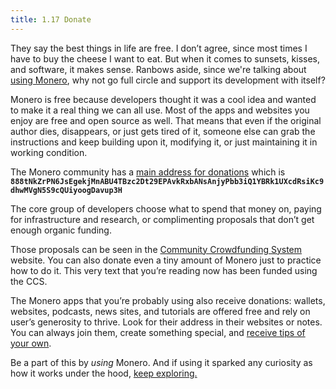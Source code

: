 ```yaml
---
title: 1.17 Donate
---
```

They say the best things in life are free. I don’t agree, since most times I have to buy the cheese I want to eat. But when it comes to sunsets, kisses, and software, it makes sense. Ranbows aside, since we're talking about [using Monero](1.13-use_monero.md), why not go full circle and support its development with itself?

Monero is free because developers thought it was a cool idea and wanted to make it a real thing we can all use. Most of the apps and websites you enjoy are free and open source as well. That means that even if the original author dies, disappears, or just gets tired of it, someone else can grab the instructions and keep building upon it, modifying it, or just maintaining it in working condition.

The Monero community has a [main address for donations](https://ccs.getmonero.org/donate/) which is **`888tNkZrPN6JsEgekjMnABU4TBzc2Dt29EPAvkRxbANsAnjyPbb3iQ1YBRk1UXcdRsiKc9dhwMVgN5S9cQUiyoogDavup3H`**

The core group of developers choose what to spend that money on, paying for infrastructure and research, or complimenting proposals that don’t get enough organic funding.

Those proposals can be seen in the [Community Crowdfunding System](https://ccs.getmonero.org/) website. You can also donate even a tiny amount of Monero just to practice how to do it. This very text that you’re reading now has been funded using the CCS.

The Monero apps that you’re probably using also receive donations: wallets, websites, podcasts, news sites, and tutorials are offered free and rely on user’s generosity to thrive. Look for their address in their websites or notes. You can always join them, create something special, and [receive tips of your own](1.15-tip_monero.md).

Be a part of this by *using* Monero. And if using it sparked any curiosity as how it works under the hood, [keep exploring.](2.01-lets_do_it.md)
